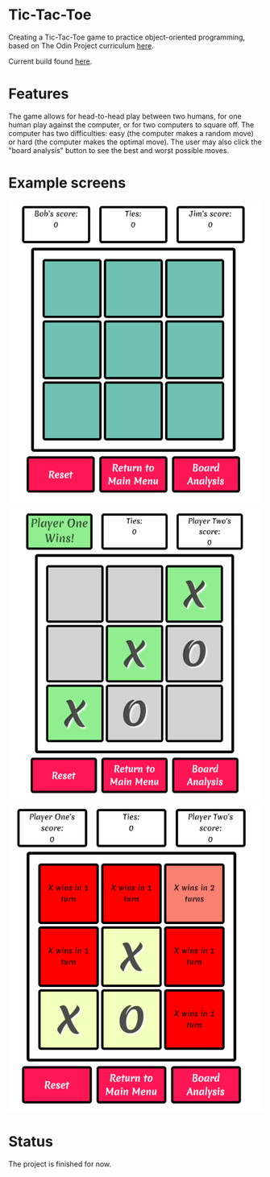 # Tic-Tac-Toe
Creating a Tic-Tac-Toe game to practice object-oriented programming, based on The Odin Project curriculum [here](https://www.theodinproject.com/courses/javascript/lessons/tic-tac-toe-javascript?ref=lnav).

Current build found [here](https://codydegen.github.io/tictactoe/).

# Features

The game allows for head-to-head play between two humans, for one human play against the computer, or for two computers to square off. The computer has two difficulties: easy (the computer makes a random move) or hard (the computer makes the optimal move). The user may also click the "board analysis" button to see the best and worst possible moves.

# Example screens
![Starting screen](/readme_pics/start.png)
![Winning screen](/readme_pics/win.png)
![Board analysis](/readme_pics/board-analysis.png)

# Status

The project is finished for now.
